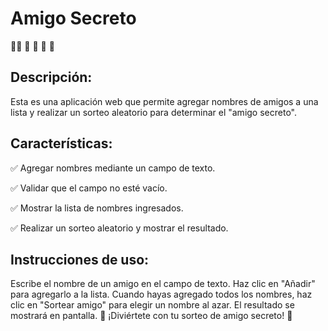 # Amigo Secreto
🎉🎁 🎁 🎁 🎁 🎉
## Descripción:
Esta es una aplicación web que permite agregar nombres de amigos a una lista y realizar un sorteo aleatorio para determinar el "amigo secreto".

## Características:
✅ Agregar nombres mediante un campo de texto.

✅ Validar que el campo no esté vacío.

✅ Mostrar la lista de nombres ingresados.

✅ Realizar un sorteo aleatorio y mostrar el resultado.

## Instrucciones de uso:

Escribe el nombre de un amigo en el campo de texto.
Haz clic en "Añadir" para agregarlo a la lista.
Cuando hayas agregado todos los nombres, haz clic en "Sortear amigo" para elegir un nombre al azar.
El resultado se mostrará en pantalla.
🚀 ¡Diviértete con tu sorteo de amigo secreto! 🎉